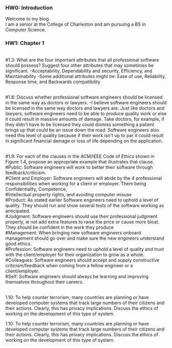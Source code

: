 ### HW0: Introduction
Welcome to my blog.
<br/> I am a senior at the College of Charleston and am pursuing a BS in Computer Science.

### HW1: Chapter 1
<br/> #1.3: What are the four important attributes that all professional software should possess? Suggest four
other attributes that may sometimes be significant.
-Acceptability, Dependability and security, Efficiency, and Maintainability
-Some additional attributes might be: Ease of use, Reliability, Response time, and Backwards compatibility

<br/> #1.8: Discuss whether professional software engineers should be licensed in the same way as doctors or
lawyers.
-I believe software engineers should be licensed in the same way doctors and lawyers are. Just like doctors and lawyers, software engineers need to be able to produce quality work or else it could result in massive amounts of damage. Take doctors, for example, if they didn't have to be licensed they could dismiss something a patient brings up that could be an issue down the road. Software engineers also need this level of quality because if their work isn't up to par it could result in significant financial damage or loss of life depending on the application.

<br/> #1.9: For each of the clauses in the ACM/IEEE Code of Ethics shown in Figure 1.4, propose an appropriate example that illustrates that clause.
<br/>#Public: Software engineers will work to better their software through feedback/criticism.
<br/>#Client and Employer: Software engineers will abide by the 4 professional responsibilities when working for a client or employer. Them being Confidentiality, Competence, <br/>#Intellectual property rights, and avoiding computer misuse
<br/>#Product: As stated earlier Software engineers need to uphold a level of quality. They should run and show several tests of the software working as anticipated.
<br/>#Judgment: Software engineers should use their professional judgment properly, ie not add extra features to raise the price or cause more bloat. They should be confident in the work they produce
<br/>#Management: When bringing new software engineers onboard management should go over and make sure the new engineers understand good ethics.
<br/>#Profession: Software engineers need to uphold a level of quality and trust with the client/employer for their organization to grow as a whole. 
<br/>#Colleagues: Software engineers should accept and supply constructive criticism/feedback when coming from a fellow engineer or a client/employer.
<br/>#Self: Software engineers should always be learning and improving themselves throughout their careers.

<br/> 1.10: To help counter terrorism, many countries are planning or have developed computer systems that
track large numbers of their citizens and their actions. Clearly, this has privacy implications. Discuss
the ethics of working on the development of this type of system.

1.10: To help counter terrorism, many countries are planning or have developed computer systems that
track large numbers of their citizens and their actions. Clearly, this has privacy implications. Discuss
the ethics of working on the development of this type of system.
